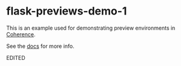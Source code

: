 # flask-previews-demo-1

This is an example used for demonstrating preview environments in [Coherence](https://withcoherence.com).

See the [docs](docs.withcoherence.com) for more info.

EDITED